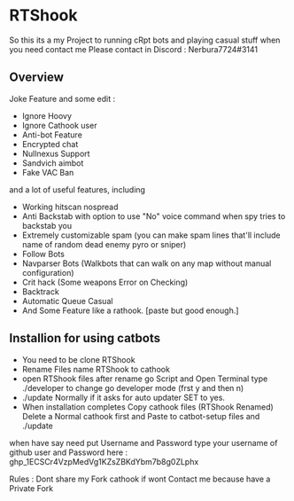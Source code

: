 # RTShook 

So this its a my Project to running cRpt bots and playing casual stuff when you need contact me Please contact in Discord : Nerbura7724#3141

## Overview

Joke Feature and some edit :

* Ignore Hoovy
* Ignore Cathook user
* Anti-bot Feature
* Encrypted chat
* Nullnexus Support
* Sandvich aimbot
* Fake VAC Ban

and a lot of useful features, including

* Working hitscan nospread
* Anti Backstab with option to use "No" voice command when spy tries to backstab you
* Extremely customizable spam (you can make spam lines that'll include name of random dead enemy pyro or sniper)
* Follow Bots
* Navparser Bots (Walkbots that can walk on any map without manual configuration)
* Crit hack (Some weapons Error on Checking)
* Backtrack
* Automatic Queue Casual
* And Some Feature like a rathook. [paste but good enough.] 

## Installion for using catbots
* You need to be clone RTShook 
* Rename Files name RTShook to cathook 
* open RTShook files after rename go Script and Open Terminal type ./developer to change go developer mode (frst y and then n)
*  ./update Normally if it asks for auto updater SET to yes.
* When installation completes Copy cathook files (RTShook Renamed) Delete a Normal cathook first and Paste to catbot-setup files and ./update

when have say need put Username and Password type your username of github user and Password here : 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

Rules : Dont share my Fork cathook if wont Contact me because have a Private Fork
